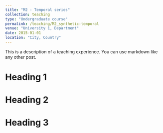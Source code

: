 ```yaml
---
title: "M2 - Temporal series"
collection: teaching
type: "Undergraduate course"
permalink: /teaching/M2_synthetic-temporal
venue: "University 1, Department"
date: 2015-01-01
location: "City, Country"
---
```


This is a description of a teaching experience. You can use markdown like any other post.

Heading 1
======

Heading 2
======

Heading 3
======
